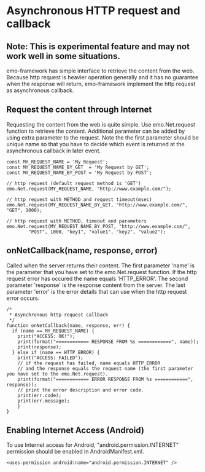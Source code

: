 # Asynchronous HTTP request and callback #

## Note: This is experimental feature and may not work well in some situations. ##

emo-framework has simple interface to retrieve the content from the web. Because http request is heavier operation generally and it has no guarantee when the response will return, emo-framework implement the http request as asynchronous callback.

## Request the content through Internet ##

Requesting the content from the web is quite simple. Use emo.Net.request function to retrieve the content. Additional parameter can be added by using extra parameter to the request. Note the the first parameter should be unique name so that you have to decide which event is returned at the asynchronous callback in later event.

```
const MY_REQUEST_NAME = 'My Request';
const MY_REQUEST_NAME_BY_GET  = 'My Request by GET';
const MY_REQUEST_NAME_BY_POST = 'My Request by POST';

// http request (default request method is 'GET')
emo.Net.request(MY_REQUEST_NAME, "http://www.example.com/");
			
// http request with METHOD and request timeout(msec)
emo.Net.request(MY_REQUEST_NAME_BY_GET, "http://www.example.com/", "GET", 1000);
			
// http request with METHOD, timeout and parameters
emo.Net.request(MY_REQUEST_NAME_BY_POST, "http://www.example.com/",
		"POST", 1000, "key1", "value1", "key2", "value2");

```

## onNetCallback(name, response, error) ##

Called when the server returns their content. The first parameter 'name' is the parameter that you have set to the emo.Net.request function. If the http request error has occured the name equals 'HTTP\_ERROR'. The second parameter 'response' is the response content from the server. The last parameter 'error' is the error details that can use when the http request error occurs.

```
/*
 * Asynchronous http request callback
 */
function onNetCallback(name, response, err) {
  if (name == MY_REQUEST_NAME) {
    print("ACCESS: OK!");
    print(format("============ RESPONSE FROM %s ============", name));
    print(response);
  } else if (name == HTTP_ERROR) {
    print("ACCESS: FAILED");
    // if the request has failed, name equals HTTP_ERROR
    // and the response equals the request name (the first parameter you have set to the emo.Net.request).
    print(format("============ ERROR RESPONSE FROM %s ============", response));
    // print the error description and error code.
    print(err.code);
    print(err.message);
    }
}
```

## Enabling Internet Access (Android) ##

To use Internet access for Android, "android.permission.INTERNET" permission should be enabled in AndroidManifest.xml.

```
<uses-permission android:name="android.permission.INTERNET" />
```